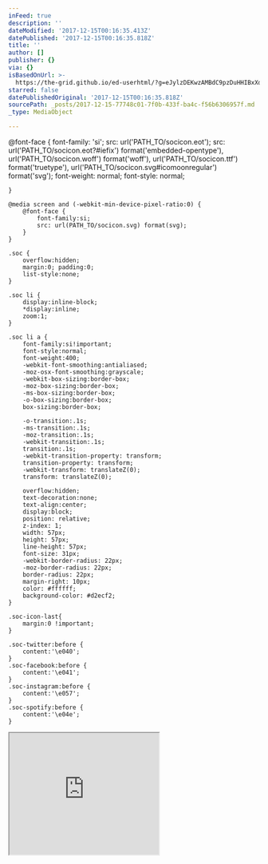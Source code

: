 ```yaml
---
inFeed: true
description: ''
dateModified: '2017-12-15T00:16:35.413Z'
datePublished: '2017-12-15T00:16:35.818Z'
title: ''
author: []
publisher: {}
via: {}
isBasedOnUrl: >-
  https://the-grid.github.io/ed-userhtml/?g=eJylzDEKwzAMBdC9pzDuHHIBxXdRjVWLOFaxZEpuX9OhBELpUMFf9PkPenGxoOriVaIPFzcOCgfAw3-yJ5ul5l1uiRZ_FSKOjGVPmjtmH2DGkbH7AhDGdBNZT4JKFdqw_ia4quG94faHoQ8xpt29vSh1GpV9vOMe5l7CC7AnW9E
starred: false
datePublishedOriginal: '2017-12-15T00:16:35.818Z'
sourcePath: _posts/2017-12-15-77748c01-7f0b-433f-ba4c-f56b6306957f.md
_type: MediaObject

---
```

@font-face {
        font-family: 'si';
        src: url('PATH_TO/socicon.eot');
        src: url('PATH_TO/socicon.eot?#iefix') format('embedded-opentype'),
             url('PATH_TO/socicon.woff') format('woff'),
             url('PATH_TO/socicon.ttf') format('truetype'),
             url('PATH_TO/socicon.svg#icomoonregular') format('svg');
        font-weight: normal;
        font-style: normal;
    
    }
    
    @media screen and (-webkit-min-device-pixel-ratio:0) {
        @font-face {
            font-family:si;
            src: url(PATH_TO/socicon.svg) format(svg);
        }
    }
    
    .soc {
        overflow:hidden;
        margin:0; padding:0;
        list-style:none;
    }
    
    .soc li {
        display:inline-block;
        *display:inline;
        zoom:1;
    }
    
    .soc li a {
        font-family:si!important;
        font-style:normal;
        font-weight:400;
        -webkit-font-smoothing:antialiased;
        -moz-osx-font-smoothing:grayscale;
        -webkit-box-sizing:border-box;
        -moz-box-sizing:border-box;
        -ms-box-sizing:border-box;
        -o-box-sizing:border-box;
        box-sizing:border-box;
    
        -o-transition:.1s;
        -ms-transition:.1s;
        -moz-transition:.1s;
        -webkit-transition:.1s;
        transition:.1s;
        -webkit-transition-property: transform;
        transition-property: transform;
        -webkit-transform: translateZ(0);
        transform: translateZ(0);
    
        overflow:hidden;
        text-decoration:none;
        text-align:center;
        display:block;
        position: relative;
        z-index: 1;
        width: 57px;
        height: 57px;
        line-height: 57px;
        font-size: 31px;
        -webkit-border-radius: 22px;
        -moz-border-radius: 22px;
        border-radius: 22px;
        margin-right: 10px;
        color: #ffffff;
        background-color: #d2ecf2;
    }
    
    .soc-icon-last{
        margin:0 !important;
    }
    
    .soc-twitter:before {
        content:'\e040';
    }
    .soc-facebook:before {
        content:'\e041';
    }
    .soc-instagram:before {
        content:'\e057';
    }
    .soc-spotify:before {
        content:'\e04e';
    }

<iframe src="https://the-grid.github.io/ed-userhtml/?g=eJylzDEKwzAMBdC9pzDuHHIBxXdRjVWLOFaxZEpuX9OhBELpUMFf9PkPenGxoOriVaIPFzcOCgfAw3-yJ5ul5l1uiRZ_FSKOjGVPmjtmH2DGkbH7AhDGdBNZT4JKFdqw_ia4quG94faHoQ8xpt29vSh1GpV9vOMe5l7CC7AnW9E" height="244" style=""></iframe>